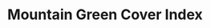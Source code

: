 ---
data_non_statistical: true
goal_meta_link: http://unstats.un.org/sdgs/files/metadata-compilation/Metadata-Goal-15.pdf
goal_meta_link_page: 9
graph: null
graph_status_notes: unk
graph_title: Mountain Green Cover Index
graph_type: null
graph_type_description: EPA does not have data
has_metadata: true
indicator: 15.4.2
indicator_definition: The Green Cover Index is designed to measure the changes of
  the green vegetation in mountain areas (i.e., forest, shrubs and trees).
indicator_name: Mountain Green Cover Index
indicator_sort_order: 15-04-02
indicator_variable: null
layout: indicator
permalink: /15-4-2/
published: true
reporting_status: notstarted
sdg_goal: 15
source_active_1: true
source_notes_1: null
source_title_1: null
target: By 2030, ensure the conservation of mountain ecosystems, including their biodiversity,
  in order to enhance their capacity to provide benefits that are essential for sustainable
  development.
target_id: '15.4'
title: Mountain Green Cover Index
un_custodial_agency: 'FAO  (Partnering Agencies: UNEP)'
un_designated_tier: '1'
variable_description: null
variable_notes: null
---